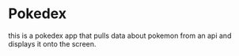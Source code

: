 # Pokedex
this is a pokedex app that pulls data about pokemon from an api and displays it onto the screen.
